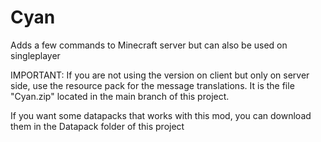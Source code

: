 # Cyan
Adds a few commands to Minecraft server but can also be used on singleplayer

IMPORTANT: If you are not using the version on client but only on server side, use the resource pack for the message translations. It is the file "Cyan.zip" located in the main branch of this project.

If you want some datapacks that works with this mod, you can download them in the Datapack folder of this project
